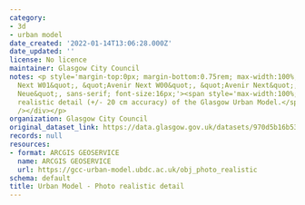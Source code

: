 ```yaml
---
category:
- 3d
- urban model
date_created: '2022-01-14T13:06:28.000Z'
date_updated: ''
license: No licence
maintainer: Glasgow City Council
notes: <p style='margin-top:0px; margin-bottom:0.75rem; max-width:100%; font-family:&quot;Avenir
  Next W01&quot;, &quot;Avenir Next W00&quot;, &quot;Avenir Next&quot;, Avenir, &quot;Helvetica
  Neue&quot;, sans-serif; font-size:16px;'><span style='max-width:100%; display:inherit;'>Photo
  realistic detail (+/- 20 cm accuracy) of the Glasgow Urban Model.</span><div><br
  /></div></p>
organization: Glasgow City Council
original_dataset_link: https://data.glasgow.gov.uk/datasets/970d5b16b53e42bdb50615556ddd30d3
records: null
resources:
- format: ARCGIS GEOSERVICE
  name: ARCGIS GEOSERVICE
  url: https://gcc-urban-model.ubdc.ac.uk/obj_photo_realistic
schema: default
title: Urban Model - Photo realistic detail
---
```

